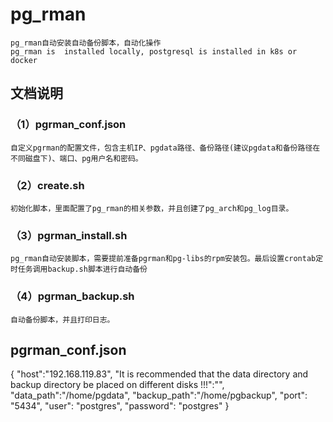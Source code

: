 # pg_rman
    pg_rman自动安装自动备份脚本，自动化操作 
    pg_rman is  installed locally, postgresql is installed in k8s or docker 
## 文档说明
### （1）pgrman_conf.json
    自定义pgrman的配置文件，包含主机IP、pgdata路径、备份路径(建议pgdata和备份路径在不同磁盘下)、端口、pg用户名和密码。
### （2）create.sh
    初始化脚本，里面配置了pg_rman的相关参数，并且创建了pg_arch和pg_log目录。 
### （3）pgrman_install.sh 
    pg_rman自动安装脚本，需要提前准备pgrman和pg-libs的rpm安装包。最后设置crontab定时任务调用backup.sh脚本进行自动备份 
### （4）pgrman_backup.sh
    自动备份脚本，并且打印日志。

## pgrman_conf.json
{
  "host":"192.168.119.83",
      "It is recommended that the data directory and backup directory be placed on different disks !!!":"",
    "data_path":"/home/pgdata",
      "backup_path":"/home/pgbackup",
    "port": "5434",
    "user": "postgres",
    "password": "postgres"
}
